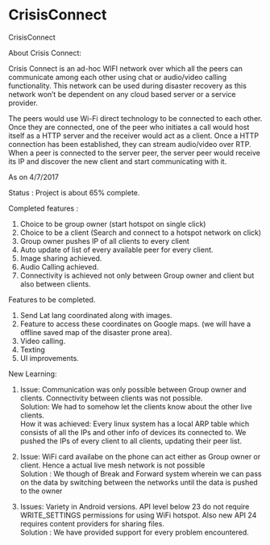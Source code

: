 # CrisisConnect
CrisisConnect

About Crisis Connect:

Crisis Connect is an ad-hoc WIFI network over which all the peers can communicate among each other using chat or audio/video 
calling functionality. This network can be used during disaster recovery as this network won’t be dependent on any cloud based 
server or a service provider.

The peers would use Wi-Fi direct technology to be connected to each other. Once they are connected, one of the peer who initiates 
a call would host itself as a HTTP server and the receiver would act as a client. Once a HTTP connection has been established, they 
can stream audio/video over RTP. When a peer is connected to the server peer, the server peer would receive its IP and discover the 
new client and start communicating with it.


As on 4/7/2017

Status : Project is about 65% complete.

Completed features :
1. Choice to be group owner (start hotspot on single click) 
2. Choice to be a client (Search and connect to a hotspot network on click)
3. Group owner pushes IP of all clients to every client
4. Auto update of list of every available peer for every client.
5. Image sharing achieved.
6. Audio Calling achieved.
7. Connectivity is achieved not only between Group owner and client but also between clients.

Features to be completed.
1. Send Lat lang coordinated along with images.
2. Feature to access these coordinates on Google maps. (we will have a offline saved map of the disaster prone area).
3. Video calling.
4. Texting
5. UI improvements.

New Learning:
1. Issue: Communication was only possible between Group owner and clients. Connectivity between clients was not possible.<br/>
   Solution: We had to somehow let the clients know about the other live clients.<br/>
   How it was achieved: Every linux system has a local ARP table which consists of all the IPs and other info of devices its connected to.
                         We pushed the IPs of every client to all clients, updating their peer list.<br/>
2. Issue: WiFi card availabe on the phone can act either as Group owner or client. Hence a actual live mesh network is not possible <br/>
   Solution : We though of Break and Forward system wherein we can pass on the data by switching between the networks until the data is
             pushed to the owner
             
3. Issues: Variety in Android versions. API level below 23 do not require WRITE_SETTINGS permissions for using WiFi hotspot. Also new API
   24 requires content providers for sharing files.<br/>
   Solution : We have provided support for every problem encountered.
   
   

   
             




